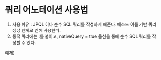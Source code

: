 # 쿼리 어노테이션 사용법
1. 사용 이유 : JPQL 이나 순수 SQL 쿼리를 작성하게 해준다. 메소드 이름 기반 쿼리 생성 한계로 인해 사용한다.
2. 동적 쿼리에는 :를 붙이고, nativeQuery = true 옵션을 통해 순수 SQL 쿼리를 작성할 수 있다.

예제)
